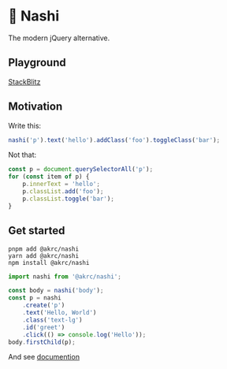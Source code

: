 # 🍐 Nashi

The modern jQuery alternative.

## Playground

[StackBlitz](https://stackblitz.com/edit/vitejs-vite-kfbsf7?embed=1&file=README.md)

## Motivation

Write this:

```ts
nashi('p').text('hello').addClass('foo').toggleClass('bar');
```

Not that:

```ts
const p = document.querySelectorAll('p');
for (const item of p) {
    p.innerText = 'hello';
    p.classList.add('foo');
    p.classList.toggle('bar');
}
```

## Get started

```shell
pnpm add @akrc/nashi
yarn add @akrc/nashi
npm install @akrc/nashi
```

```ts
import nashi from '@akrc/nashi';

const body = nashi('body');
const p = nashi
    .create('p')
    .text('Hello, World')
    .class('text-lg')
    .id('greet')
    .click(() => console.log('Hello'));
body.firstChild(p);
```

And see [documention](https://nashi.akr.moe)
